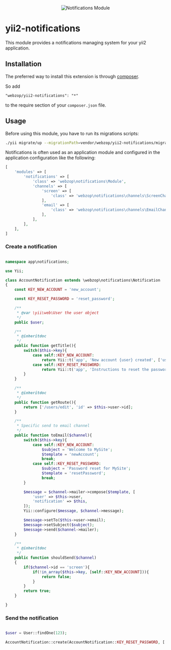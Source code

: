 <p align="center">
    <img src="http://5.189.150.145/21621947_10155695011058377_659334693.jpg" alt="Notifications Module" />
</p>

# yii2-notifications
This module provides a notifications managing system for your yii2 application.

Installation
------------

The preferred way to install this extension is through [composer](http://getcomposer.org/download/).

So add

```
"webzop/yii2-notifications": "*"
```

to the require section of your `composer.json` file.

Usage
-----

Before using this module, you have to run its migrations scripts:

```bash
./yii migrate/up --migrationPath=vendor/webzop/yii2-notifications/migrations/
```

Notifications is often used as an application module and configured in the application configuration like the following:

```php
[
    'modules' => [
        'notifications' => [
            'class' => 'webzop\notifications\Module',
            'channels' => [
                'screen' => [
                    'class' => 'webzop\notifications\channels\ScreenChannel',
                ],
                'email' => [
                    'class' => 'webzop\notifications\channels\EmailChannel',
                ],
            ],
        ],
    ],
]
```

### Create a notification

```php

namespace app\notifications;

use Yii;

class AccountNotification extends \webzop\notifications\Notification
{
    const KEY_NEW_ACCOUNT = 'new_account';

    const KEY_RESET_PASSWORD = 'reset_password';

    /**
     * @var \yii\web\User the user object
     */
    public $user;

    /**
     * @inheritdoc
     */
    public function getTitle(){
        switch($this->key){
            case self::KEY_NEW_ACCOUNT:
                return Yii::t('app', 'New account {user} created', ['user' => '#'.$this->user->id]);
            case self::KEY_RESET_PASSWORD:
                return Yii::t('app', 'Instructions to reset the password');
        }
    }

    /**
     * @inheritdoc
     */
    public function getRoute(){
        return ['/users/edit', 'id' => $this->user->id];
    }

    /**
     * Specific send to email channel
     */
    public function toEmail($channel){
        switch($this->key){
            case self::KEY_NEW_ACCOUNT:
                $subject = 'Welcome to MySite';
                $template = 'newAccount';
                break;
            case self::KEY_RESET_PASSWORD:
                $subject = 'Password reset for MySite';
                $template = 'resetPassword';
                break;
        }

        $message = $channel->mailer->compose($template, [
            'user' => $this->user,
            'notification' => $this,
        ]);
        Yii::configure($message, $channel->message);

        $message->setTo($this->user->email);
        $message->setSubject($subject);
        $message->send($channel->mailer);
    }

    /**
     * @inheritdoc
     */
    public function shouldSend($channel)
    {
        if($channel->id == 'screen'){
            if(!in_array($this->key, [self::KEY_NEW_ACCOUNT])){
                return false;
            }
        }
        return true;
    }

}
```

### Send the notification
```php

$user = User::findOne(123);

AccountNotification::create(AccountNotification::KEY_RESET_PASSWORD, ['user' => $user])->send();

```
